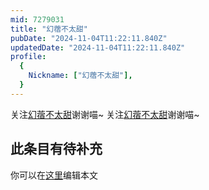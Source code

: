 ```yaml
---
mid: 7279031
title: "幻蓿不太甜"
pubDate: "2024-11-04T11:22:11.840Z"
updatedDate: "2024-11-04T11:22:11.840Z"
profile:
  {
    Nickname: ["幻蓿不太甜"],
  }
---
```


关注[幻蓿不太甜](https://space.bilibili.com/7279031)谢谢喵~ 关注[幻蓿不太甜](https://space.bilibili.com/7279031)谢谢喵~

## 此条目有待补充
你可以在[这里](https://github.com/Yuhanawa/VTuber.ICU-Content/edit/master/v/幻蓿不太甜/index.md)编辑本文
